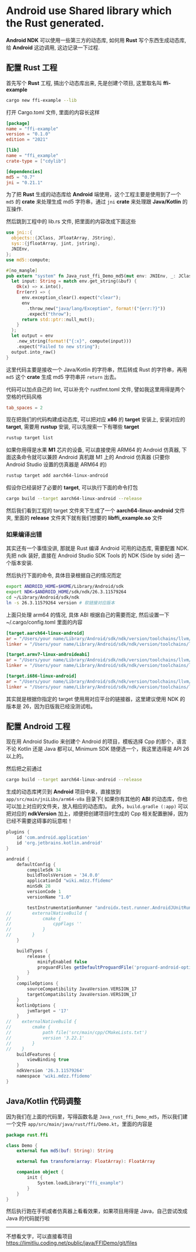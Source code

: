 # Android use Shared library which the Rust generated.

**Android NDK** 可以使用一些第三方的动态库, 如何用 **Rust** 写个东西生成动态库, 给 **Android** 这边调用,
这边记录一下过程.

## 配置 Rust 工程

首先写个 **Rust** 工程, 搞出个动态库出来, 先是创建个项目, 这里取名叫 **ffi-example**

```bash
cargo new ffi-example --lib
```

打开 Cargo.toml 文件, 里面的内容长这样

```toml
[package]
name = "ffi-example"
version = "0.1.0"
edition = "2021"

[lib]
name = "ffi_example"
crate-type = ["cdylib"]

[dependencies]
md5 = "0.7"
jni = "0.21.1"
```

为了把 **Rust** 生成的动态库给 **Android** 端使用，这个工程主要是使用到了一个 `md5` 的 **crate**
来处理生成 md5 字符串，通过 `jni` **crate** 来处理跟 **Java/Kotlin** 的互操作.

然后跳到工程中的 lib.rs 文件, 把里面的内容改成下面这些

```rust
use jni::{
  objects::{JClass, JFloatArray, JString},
  sys::{jfloatArray, jint, jstring},
  JNIEnv,
};
use md5::compute;

#[no_mangle]
pub extern "system" fn Java_rust_ffi_Demo_md5(mut env: JNIEnv, _: JClass, buf: JString) -> jstring {
  let input: String = match env.get_string(&buf) {
    Ok(x) => x.into(),
    Err(err) => {
      env.exception_clear().expect("clear");
      env
        .throw_new("java/lang/Exception", format!("{err:?}"))
        .expect("throw");
      return std::ptr::null_mut();
    }
  };
  let output = env
    .new_string(format!("{:x}", compute(input)))
    .expect("Failed to new string");
  output.into_raw()
}
```

这里代码主要是接收一个 Java/Kotlin 的字符串，然后转成 Rust 的字符串，再用 `md5` 这个 **crate** 生成
md5 字符串并 `return` 出去。

代码可以加点自己的 lint, 可以补充个 rustfmt.toml 文件, 譬如我这里用得是两个空格的代码风格

```toml
tab_spaces = 2
```

现在把我们的代码构建成动态库, 可以把对应 **x86** 的 **target** 安装上, 安装对应的 **target**, 需要用
**rustup** 安装, 可以先搜索一下有哪些 **target**

```bash
rustup target list
```

如果你用得是水果 **M1** 芯片的设备, 可以直接使用 ARM64 的 Android 仿真器, 下面这条命令就可以兼顾
Android 真机跟 M1 上的 Android 仿真器 (只要你 Android Studio 设置的仿真器是 ARM64 的)

```bash
rustup target add aarch64-linux-android
```

假设你已经装好了必要的 **target**, 可以执行下面的命令打包

```bash
cargo build --target aarch64-linux-android --release
```

然后我们看到工程的 target 文件夹下生成了一个 **aarch64-linux-android** 文件夹, 里面的 **release**
文件夹下就有我们想要的 **libffi_example.so** 文件

### 如果编译出错

其实还有一个事情没讲, 那就是 Rust 编译 Android 可用的动态库, 需要配置 NDK.
先把 ndk 装好, 直接在 Android Studio SDK Tools 的 NDK (Side by side) 选一个版本安装.

然后执行下面的命令, 具体目录根据自己的情况而定

```bash
export ANDROID_HOME=$HOME/Library/Android/sdk
export NDK=$ANDROID_HOME/sdk/ndk/26.3.11579264
cd ~/Library/Android/sdk/ndk
ln -s 26.3.11579264 version # 软链接对应版本
```

上面只处理 arm64 的情况, 具体 ABI 根据自己的需要而定, 然后设置一下 ~/.cargo/config.toml 里面的内容

```toml
[target.aarch64-linux-android]
ar = "/Users/your name/Library/Android/sdk/ndk/version/toolchains/llvm/prebuilt/darwin-x86_64/bin/llvm-ar"
linker = "/Users/your name/Library/Android/sdk/ndk/version/toolchains/llvm/prebuilt/darwin-x86_64/bin/aarch64-linux-android28-clang"

[target.armv7-linux-androideabi]
ar = "/Users/your name/Library/Android/sdk/ndk/version/toolchains/llvm/prebuilt/darwin-x86_64/bin/llvm-ar"
linker = "/Users/your name/Library/Android/sdk/ndk/version/toolchains/llvm/prebuilt/darwin-x86_64/bin/armv7a-linux-androideabi28-clang"

[target.i686-linux-android]
ar = "/Users/your name/Library/Android/sdk/ndk/version/toolchains/llvm/prebuilt/darwin-x86_64/bin/llvm-ar"
linker = "/Users/your name/Library/Android/sdk/ndk/version/toolchains/llvm/prebuilt/darwin-x86_64/bin/i686-linux-android28-clang"
```

其实就是根据你指定的 target 使用用对应平台的链接器，这里建议使用 NDK 的版本是 26，因为旧版我已经没测试啦。

## 配置 Android 工程

现在用 Android Studio 来创建个 Android 的项目，模板选择 Cpp 的那个，语言不论 Kotlin 还是 Java 都可以,
Minimum SDK 随便选一个，我这里选得是 API 26 以上的。

然后把之前通过

```bash
cargo build --target aarch64-linux-android --release
```

生成的动态库拷贝到 **Android** 项目中来，直接放到 `app/src/main/jniLibs/arm64-v8a` 目录下(
如果你有其他的 **ABI** 的动态库，你也可以加上对应的文件夹，放入相应的动态库)。
此外，`build.gradle (:app)` 可以把对应的 **ndkVersion** 加上，顺便把创建项目时生成的 Cpp
相关配置删掉，因为已经不需要这碍事的玩意啦！

```groovy
plugins {
    id 'com.android.application'
    id 'org.jetbrains.kotlin.android'
}

android {
    defaultConfig {
        compileSdk 34
        buildToolsVersion = '34.0.0'
        applicationId "wiki.mdzz.ffidemo"
        minSdk 28
        versionCode 1
        versionName "1.0"

        testInstrumentationRunner "androidx.test.runner.AndroidJUnitRunner"
//        externalNativeBuild {
//            cmake {
//                cppFlags ''
//            }
//        }
    }

    buildTypes {
        release {
            minifyEnabled false
            proguardFiles getDefaultProguardFile('proguard-android-optimize.txt'), 'proguard-rules.pro'
        }
    }
    compileOptions {
        sourceCompatibility JavaVersion.VERSION_17
        targetCompatibility JavaVersion.VERSION_17
    }
    kotlinOptions {
        jvmTarget = '17'
    }
//    externalNativeBuild {
//        cmake {
//            path file('src/main/cpp/CMakeLists.txt')
//            version '3.22.1'
//        }
//    }
    buildFeatures {
        viewBinding true
    }
    ndkVersion '26.3.11579264'
    namespace 'wiki.mdzz.ffidemo'
}
```

## Java/Kotlin 代码调整

因为我们在上面的代码里，写得函数名是 `Java_rust_ffi_Demo_md5`，所以我们建一个文件
`app/src/main/java/rust/ffi/Demo.kt`，里面的内容是

```kotlin
package rust.ffi

class Demo {
    external fun md5(buf: String): String

    external fun transform(array: FloatArray): FloatArray

    companion object {
        init {
            System.loadLibrary("ffi_example")
        }
    }
}
```

然后执行跑在手机或者仿真器上看看效果，如果项目用得是 Java，自己尝试改成 Java 的代码就行啦

----

不想看文字，可以直接看项目 https://limitliu.coding.net/public/java/FFIDemo/git/files
